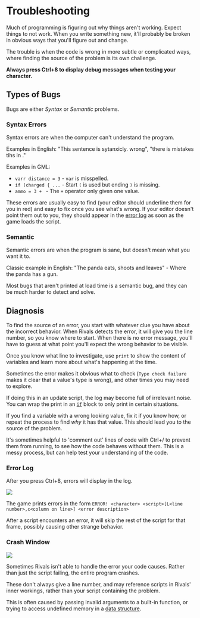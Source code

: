# Troubleshooting

Much of programming is figuring out why things aren't working. Expect things to not work. When you
write something new, it'll probably be broken in obvious ways that you'll figure out and change.

The trouble is when the code is wrong in more subtle or complicated ways, where finding the source of the problem is its
own challenge.

**Always press Ctrl+8 to display debug messages when testing your character.**

## Types of Bugs

Bugs are either *Syntax* or *Semantic* problems.

### Syntax Errors

Syntax errors are when the computer can't understand the program.

Examples in English: "This sentence is sytanxicly. wrong", "there is mistakes tihs in ."

Examples in GML:

- `varr distance = 3` - `var` is misspelled.
- `if (charged { ...` - Start `(` is used but ending `)` is missing.
- `ammo = 3 + ` - The `+` operator only given one value.

These errors are usually easy to find (your editor should underline them for you in red) and easy to fix once you see what's
wrong. If your editor doesn't point them out to you, they should appear in the [error log](#error-log) as soon as the
game loads the script.

### Semantic

Semantic errors are when the program is sane, but doesn't mean what you want it to.

Classic example in English: "The panda eats, shoots and leaves" - Where the panda has a gun.

Most bugs that aren't printed at load time is a semantic bug, and they can be much harder to detect and solve.

## Diagnosis

To find the source of an error, you start with whatever clue you have about the incorrect behavior. When Rivals detects
the error, it will give you the line number, so you know where to start. When there is no error message, you'll
have to guess at what point you'll expect the wrong behavior to be visible.

Once you know what line to investigate, use `print` to show the content of variables and learn more about what's
happening at the time.

Sometimes the error makes it obvious what to check (`Type check failure` makes it clear that a value's type is wrong),
and other times you may need to explore.

If doing this in an update script, the log may become full of irrelevant noise. You can wrap the print in
an [`if`](conditionals.md#if) block to only print in certain situations.

If you find a variable with a wrong looking value, fix it if you know how, or repeat the process to find *why* it has
that value. This should lead you to the source of the problem.

It's sometimes helpful to 'comment out' lines of code with Ctrl+/ to prevent them from running, to see how the code
behaves without them. This is a messy process, but can help test your understanding of the code.

### Error Log

After you press Ctrl+8, errors will display in the log.

![](https://media.discordapp.net/attachments/659932047741157406/808387005007659125/unknown.png)

The game prints errors in the form `ERROR! <character> <script>[L<line number>,c<column on line>] <error description>`

After a script encounters an error, it will skip the rest of the script for that frame, possibly causing other strange
behavior.

### Crash Window

![](https://media.discordapp.net/attachments/630151697162960916/815258404057907210/unknown.png?width=653&height=609)

Sometimes Rivals isn't able to handle the error your code causes. Rather than just the script failing, the entire
program crashes.

These don't always give a line number, and may reference scripts in Rivals' inner workings, rather than your script
containing the problem.

This is often caused by passing invalid arguments to a built-in function, or trying to access undefined memory in
a [data structure](array.md).
